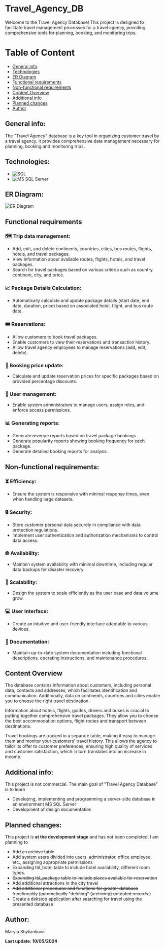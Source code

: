 # Travel_Agency_DB
Welcome to the Travel Agency Database! This project is designed to facilitate travel management processes for a travel agency, providing comprehensive tools for planning, booking, and monitoring trips.
# Table of Content
* [General info](#general-info)
* [Technologies](#technologies)
* [ER Diagram](#er-diagram)
* [Functional requirements](#functional-requirements)
* [Non-functional requirements](#non-functional-requirements)
* [Content Overview](#content-overview)
* [Additional info](#additional-info)
* [Planned changes](#planned-changes)
* [Author](#author)
  
## General info:
The "Travel Agency" database is a key tool in organizing customer travel by a travel agency. It provides comprehensive data management necessary for planning, booking and monitoring trips.

## Technologies:
* ![SQL](https://img.shields.io/badge/-SQL-4479A1?style=flat&logo=sql&logoColor=white)
* ![MS SQL Server](https://img.shields.io/badge/-MS%20SQL%20Server-CC2927?style=flat&logo=microsoft-sql-server&logoColor=white)

## ER Diagram:
![ER Diagram](./Documentation%20files/ER%20Diagram%20for%20DB%20%5B.png%5D.png)

## Functional requirements
### :world_map: Trip data management:
- Add, edit, and delete continents, countries, cities, bus routes, flights, hotels, and travel packages.
- View information about available routes, flights, hotels, and travel packages.
- Search for travel packages based on various criteria such as country, continent, city, and price.
### :chart_with_upwards_trend: Package Details Calculation:
- Automatically calculate and update package details (start date, end date, duration, price) based on associated hotel, flight, and bus route data.
### :tickets: Reservations:
- Allow customers to book travel packages.
- Enable customers to view their reservations and transaction history.
- Allow travel agency employees to manage reservations (add, edit, delete).
### :money_with_wings: Booking price update:
- Calculate and update reservation prices for specific packages based on provided percentage discounts.
### :busts_in_silhouette: User management:
- Enable system administrators to manage users, assign roles, and enforce access permissions.
### :bar_chart: Generating reports:
- Generate revenue reports based on travel package bookings.
- Generate popularity reports showing booking frequency for each package.
- Generate detailed booking reports for analysis.
  
## Non-functional requirements:
### :hourglass_flowing_sand: Efficiency:
- Ensure the system is responsive with minimal response times, even when handling large datasets.
### :lock: Security:
- Store customer personal data securely in compliance with data protection regulations.
- Implement user authentication and authorization mechanisms to control data access.
### :globe_with_meridians: Availability:
- Maintain system availability with minimal downtime, including regular data backups for disaster recovery.
### :rocket: Scalability:
- Design the system to scale efficiently as the user base and data volume grow.
### :computer: User Interface:
- Create an intuitive and user-friendly interface adaptable to various devices.
### :notebook_with_decorative_cover: Documentation:
- Maintain up-to-date system documentation including functional descriptions, operating instructions, and maintenance procedures.
  
## Content Overview
The database contains information about customers, including personal data, contacts and addresses, which facilitates identification and communication. Additionally, data on continents, countries and cities enable you to choose the right travel destination.

Information about hotels, flights, guides, drivers and buses is crucial to putting together comprehensive travel packages. They allow you to choose the best accommodation options, flight routes and transport between destinations.

Travel bookings are tracked in a separate table, making it easy to manage them and monitor your customers' travel history. This allows the agency to tailor its offer to customer preferences, ensuring high quality of services and customer satisfaction, which in turn translates into an increase in income.


## Additional info:<br>
This project is not commercial. The main goal of "Travel Agency Database" is to learn
- Developing, implementing and programming a server-side database in an environment
MS SQL Server
- Development of design documentation

## Planned changes:
This project is **at the development stage** and has not been completed. I am planning to 
- ~~Add an archive table~~
- Add system users divided into users, administrator, office employee, etc., assigning appropriate permissions
- Expanding tbl_hotel table to include hotel availability, different room types.
- ~~Expanding tbl_package table to include places available for reservation~~
- Add additional attractions in the city travel
- ~~Add additional procedures and functions for greater database functionality (automatically "deleting" (archiving) outdated records )~~
- Create a dekstop application after searching for travel using the presented database
## Author:<br>
Maryia Shyliankova

**Last update: 10/05/2024**
